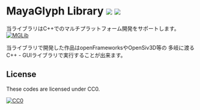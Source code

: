 ﻿# MayaGlyph Library <a href="http://creativecommons.org/publicdomain/zero/1.0/deed.ja"><img src="https://img.shields.io/badge/license-CC0-blue.svg"></a> <a href="https://github.com/Kasugaccho/Maya-Glyph"><img src="https://img.shields.io/badge/0.4.0.0%20%CE%B1-passing-brightgreen.svg"></a>
当ライブラリはC++でのマルチプラットフォーム開発をサポートします。
[![MGLib](https://upload.wikimedia.org/wikipedia/commons/1/1b/Maya.svg "MGLib")](https://github.com/Kasugaccho/Maya-Glyph)

当ライブラリで開発した作品はopenFrameworksやOpenSiv3D等の
多岐に渡るC++ - GUIライブラリで実行することが出来ます。

## License

These codes are licensed under CC0.

[![CC0](http://i.creativecommons.org/p/zero/1.0/88x31.png "CC0")](http://creativecommons.org/publicdomain/zero/1.0/deed.ja)
